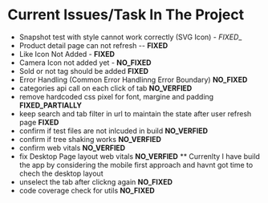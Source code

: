 # Current Issues/Task In The Project

* Snapshot test with style cannot work correctly (SVG Icon) - _FIXED__
* Product detail page can not refresh -- __FIXED__
* Like Icon Not Added - __FIXED__
* Camera Icon not added yet - __NO_FIXED__
* Sold or not tag should be added __FIXED__
* Error Handling (Common Error Handlinng Error Boundary) __NO_FIXED__
* categories api call on each click of tab __NO_VERFIED__
* remove hardcoded css pixel for font, margine and padding __FIXED_PARTIALLY__
* keep search and tab filter in url to maintain the state after user refresh page __FIXED__
* confirm if test files are not inlcuded in build __NO_VERFIED__
* confirm if tree shaking works __NO_VERFIED__
* confirm web vitals __NO_VERFIED__
* fix Desktop Page layout web vitals __NO_VERFIED__
    ** Currenlty I have build the app by considering the mobile first approach and havnt got time to chech the desktop layout
* unselect the tab after clickng again __NO_FIXED__
* code coverage check for utils __NO_FIXED__
